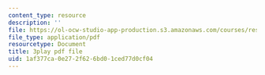 ```yaml
---
content_type: resource
description: ''
file: https://ol-ocw-studio-app-production.s3.amazonaws.com/courses/res-10-s95-physics-of-covid-19-transmission-fall-2020/1af377ca0e272f626bd01ced77d0cf04_NJST-IUGBUA.pdf
file_type: application/pdf
resourcetype: Document
title: 3play pdf file
uid: 1af377ca-0e27-2f62-6bd0-1ced77d0cf04
---
```

